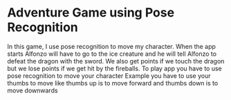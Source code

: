 # Adventure Game using Pose Recognition
In this game, I use pose recognition to move my character. When the app starts Alfonzo will have to go to the ice creature and he will tell Alfonzo to defeat the dragon with the sword. We also get points if we touch the dragon but we lose points if we get hit by the fireballs. To play app you have to use pose recognition to move your character
Example you have to use your thumbs to move like thumbs up is to move forward and thumbs down is to move downwards
